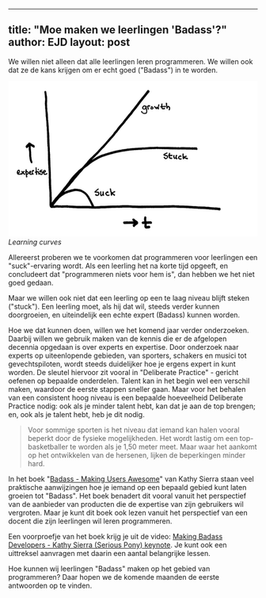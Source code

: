 
---
title: "Moe maken we leerlingen 'Badass'?"
author: EJD
layout: post
---

We willen niet alleen dat alle leerlingen leren programmeren. We willen ook dat ze de kans krijgen om er echt goed ("Badass") in te worden.

![](figs/Badass-fig0.png)
*Learning curves*

Allereerst  proberen we te voorkomen dat programmeren voor leerlingen een "suck"-ervaring wordt. Als een leerling het na korte tijd opgeeft, en concludeert dat "programmeren niets voor hem is", dan hebben we het niet goed gedaan.

Maar we willen ook niet dat een leerling op een te laag niveau blijft steken ("stuck"). Een leerling moet, als hij dat wil, steeds verder kunnen doorgroeien, en uiteindelijk een echte expert (Badass) kunnen worden.

Hoe we dat kunnen doen, willen we het komend jaar verder onderzoeken. Daarbij willen we gebruik maken van de kennis die er de afgelopen decennia opgedaan is over experts en expertise. Door onderzoek naar experts op uiteenlopende gebieden, van sporters, schakers en musici tot gevechtspiloten, wordt steeds duidelijker hoe je ergens expert in kunt worden. De sleutel hiervoor zit vooral in "Deliberate Practice" - gericht oefenen op bepaalde onderdelen. Talent kan in het begin wel een verschil maken, waardoor de eerste stappen sneller gaan. Maar voor het behalen van een consistent hoog niveau is een bepaalde hoeveelheid Deliberate Practice nodig: ook als je minder talent hebt, kan dat je aan de top brengen; en, ook als je talent hebt, heb je dit nodig.

> Voor sommige sporten is het niveau dat iemand kan halen vooral beperkt door de fysieke mogelijkheden. Het wordt lastig om een top-basketballer te worden als je 1,50 meter meet. Maar waar het aankomt op het ontwikkelen van de hersenen, lijken de beperkingen minder hard.

In het boek "[Badass - Making Users Awesome](http://shop.oreilly.com/product/0636920036593.do)" van Kathy Sierra staan veel praktische aanwijzingen hoe je iemand op een bepaald gebied kunt laten groeien tot "Badass".  Het boek benadert dit vooral vanuit het perspectief van de aanbieder van producten die de expertise van zijn gebruikers wil vergroten. Maar je kunt dit boek ook lezen vanuit het perspectief van een docent die zijn leerlingen wil leren programmeren.

Een voorproefje van het boek krijg je uit de video: [Making Badass Developers - Kathy Sierra (Serious Pony) keynote](https://www.youtube.com/watch?v=FKTxC9pl-WM). Je kunt ook een uittreksel aanvragen met daarin een aantal belangrijke lessen.

Hoe kunnen wij leerlingen "Badass" maken op het gebied van programmeren? Daar hopen we de komende maanden de eerste antwoorden op te vinden.